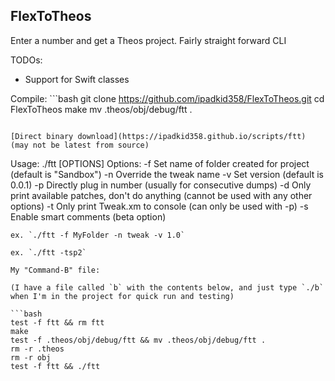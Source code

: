 ## FlexToTheos 

Enter a number and get a Theos project. Fairly straight forward CLI

TODOs: 
 - Support for Swift classes 

Compile: ```bash
git clone https://github.com/ipadkid358/FlexToTheos.git
cd FlexToTheos
make
mv .theos/obj/debug/ftt .
```

[Direct binary download](https://ipadkid358.github.io/scripts/ftt) (may not be latest from source) 

```
Usage: ./ftt [OPTIONS]
    Options: 
	-f	Set name of folder created for project (default is "Sandbox")
	-n	Override the tweak name
	-v	Set version (default is  0.0.1)
	-p	Directly plug in number (usually for consecutive dumps)
	-d	Only print available patches, don't do anything (cannot be used with any other options)
	-t	Only print Tweak.xm to console (can only be used with -p)
	-s	Enable smart comments (beta option)
```
ex. `./ftt -f MyFolder -n tweak -v 1.0` 

ex. `./ftt -tsp2`

My "Command-B" file: 

(I have a file called `b` with the contents below, and just type `./b` when I'm in the project for quick run and testing)

```bash
test -f ftt && rm ftt 
make
test -f .theos/obj/debug/ftt && mv .theos/obj/debug/ftt .
rm -r .theos
rm -r obj
test -f ftt && ./ftt
```
